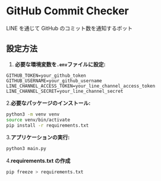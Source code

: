 # GitHub Commit Checker

LINE を通じて GitHub のコミット数を通知するボット

## 設定方法

1. **必要な環境変数を`.env`ファイルに設定:**

```plaintext
GITHUB_TOKEN=your_github_token
GITHUB_USERNAME=your_github_username
LINE_CHANNEL_ACCESS_TOKEN=your_line_channel_access_token
LINE_CHANNEL_SECRET=your_line_channel_secret
```

2.**必要なパッケージのインストール:**

```bash
python3 -m venv venv
source venv/bin/activate
pip install -r requirements.txt
```

3.**アプリケーションの実行:**

```bash
python3 main.py
```

4.**requirements.txt の作成**

```bash
pip freeze > requirements.txt
```
